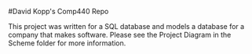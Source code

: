 #David Kopp's Comp440 Repo

This project was written for a SQL database and models a database for a company that makes software. Please see the Project Diagram in the Scheme folder for more information.
